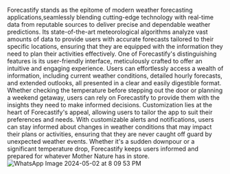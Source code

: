 Forecastify stands as the epitome of modern weather forecasting applications,seamlessly blending cutting-edge technology with real-time data from reputable sources to deliver precise and dependable weather predictions. Its state-of-the-art meteorological algorithms analyze vast amounts of data to provide users with accurate forecasts tailored to their specific locations, ensuring that they are equipped with the
information they need to plan their activities effectively. One of Forecastify's distinguishing features is its user-friendly interface, meticulously crafted to offer an intuitive and engaging experience. Users can effortlessly access a wealth of information, including current weather conditions, detailed hourly forecasts, and extended outlooks, all presented in a clear and easily digestible format. Whether checking the temperature before stepping out the door or planning a weekend getaway, users can rely on Forecastify to provide them with the insights they need to make informed decisions. Customization lies at the heart of Forecastify's appeal, allowing users to tailor the app to suit their preferences and needs. With customizable alerts and notifications, users can stay informed about changes in weather conditions that may impact their plans or activities, ensuring that they are never caught off guard by unexpected weather events. Whether it's a sudden downpour or a significant temperature drop, Forecastify keeps users informed and prepared for whatever Mother Nature has in store.![WhatsApp Image 2024-05-02 at 8 09 53 PM](https://github.com/deepikakrishnan30/weather-android-app/assets/140730379/55c9c6d9-a45f-408a-8e7a-2b1662d74229)
